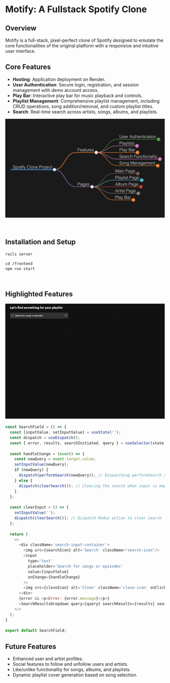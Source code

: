 # Motify: A Fullstack Spotify Clone

## Overview
Motify is a full-stack, pixel-perfect clone of Spotify designed to emulate the core functionalities of the original platform with a responsive and intuitive user interface.

## Core Features
- **Hosting**: Application deployment on Render.
- **User Authentication**: Secure login, registration, and session management with demo account access.
- **Play Bar**: Interactive play bar for music playback and controls.
- **Playlist Management**: Comprehensive playlist management, including CRUD operations, song addition/removal, and custom playlist titles.
- **Search**: Real-time search across artists, songs, albums, and playlists.

![Motify Overview](./readme/motify-overview.png)

<br>

## Installation and Setup
```
rails server
```

```
cd /frontend
npm run start
```

<br>

## Highlighted Features
![Dynamic Search](./readme/dynamic-search.gif)
```javascript
const SearchField = () => {
  const [inputValue, setInputValue] = useState('');
  const dispatch = useDispatch();
  const { error, results, searchInitiated, query } = useSelector(state => state.search);

  const handleChange = (event) => {
    const newQuery = event.target.value;
    setInputValue(newQuery);
    if (newQuery) {
      dispatch(performSearch(newQuery)); // Dispatching performSearch action with new query
    } else {
      dispatch(clearSearch()); // Clearing the search when input is empty
    }
  };

  const clearInput = () => {
    setInputValue('');
    dispatch(clearSearch()); // Dispatch Redux action to clear search
  };

  return (
    <>
      <div className='search-input-container'>
        <img src={searchIcon} alt='Search' className="search-icon"/>
        <input
          type='text'
          placeholder='Search for songs or episodes'
          value={inputValue}
          onChange={handleChange}
        />
        <img src={closeIcon} alt='Close' className='close-icon' onClick={clearInput}/>
      </div>
      {error && <p>Error: {error.message}</p>}
      <SearchResultsDropdown query={query} searchResults={results} searchInitiated={searchInitiated}/>
    </>
  );
}

export default SearchField;
```

## Future Features
- Enhanced user and artist profiles.
- Social features to follow and unfollow users and artists.
- Like/unlike functionality for songs, albums, and playlists.
- Dynamic playlist cover generation based on song selection.

<br>